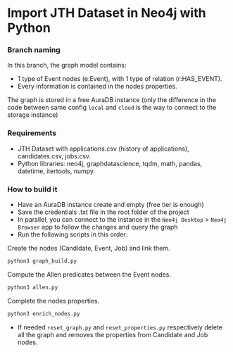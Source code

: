 # Import JTH Dataset in Neo4j with Python

### Branch naming

In this branch, the graph model contains:

- 1 type of Event nodes (e:Event), with 1 type of relation (r:HAS_EVENT).
- Every information is contained in the nodes properties.


The graph is stored in a free AuraDB instance (only the difference in the code between same config `local` and `cloud` is the way to connect to the storage instance)

### Requirements

- JTH Dataset with applications.csv (history of applications), candidates.csv, jobs.csv.
- Python libraries: neo4j, graphdatascience, tqdm, math, pandas, datetime, itertools, numpy.

### How to build it

- Have an AuraDB instance create and empty (free tier is enough)
- Save the credentials .txt file in the root folder of the project
- In parallel, you can connect to the instance in the `Neo4j Desktop` > `Neo4j Browser` app to follow the changes and query the graph
- Run the following scripts in this order:

Create the nodes (Candidate, Event, Job) and link them.

```bash
python3 graph_build.py
```

Compute the Allen predicates between the Event nodes.

```bash
python3 allen.py
```

Complete the nodes properties.

```bash
python3 enrich_nodes.py
```

- If needed `reset_graph.py` and `reset_properties.py` respectively delete all the graph and removes the properties from Candidate and Job nodes.
